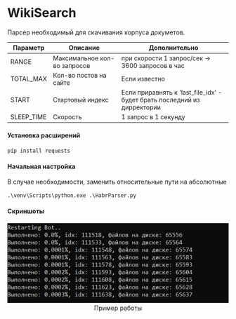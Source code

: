 # WikiSearch
Парсер необходимый для скачивания корпуса докуметов.


Параметр | Описание | Дополнительно
--- | --- | ---
RANGE | Максимальное кол-во запросов | при скорости 1 запрос/сек -> 3600 запросов в час
TOTAL_MAX | Кол-во постов на сайте | Если известно
START | Стартовый индекс | Если приравнять к 'last_file_idx' - будет брать последний из дирректории
SLEEP_TIME | Скорость | 1 запрос в 1 секунду  


#### Установка расширений
```
pip install requests
```

#### Начальная настройка
В случае необходимости, заменить относительные пути на абсолютные
```
.\venv\Scripts\python.exe .\HabrParser.py
```

#### Скриншоты
<p align="center">
    <img src="https://raw.githubusercontent.com/patison5/WikiSearch/main/img/Screenshot_1.png" alt="Пример работы">
    <br />
    <span>Пример работы</span>
</p>
